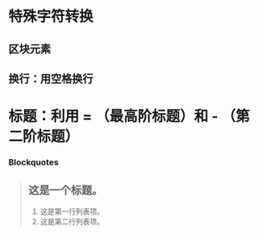 # 特殊字符转换
## 区块元素  
换行：用空格换行
----------
标题：利用 = （最高阶标题）和 - （第二阶标题）
============= 
### Blockquotes
  > ## 这是一个标题。
  > 
  > 1.   这是第一行列表项。
  > 2.   这是第二行列表项。
